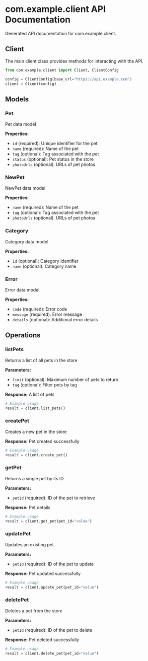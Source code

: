 # com.example.client API Documentation

Generated API documentation for com.example.client.

## Client

The main client class provides methods for interacting with the API.

```python
from com.example.client import Client, ClientConfig

config = ClientConfig(base_url="https://api.example.com")
client = Client(config)
```

## Models

### Pet

Pet data model

**Properties:**

- `id` (required): Unique identifier for the pet
- `name` (required): Name of the pet
- `tag` (optional): Tag associated with the pet
- `status` (optional): Pet status in the store
- `photoUrls` (optional): URLs of pet photos

### NewPet

NewPet data model

**Properties:**

- `name` (required): Name of the pet
- `tag` (optional): Tag associated with the pet
- `photoUrls` (optional): URLs of pet photos

### Category

Category data model

**Properties:**

- `id` (optional): Category identifier
- `name` (optional): Category name

### Error

Error data model

**Properties:**

- `code` (required): Error code
- `message` (required): Error message
- `details` (optional): Additional error details


## Operations

### listPets

Returns a list of all pets in the store

**Parameters:**

- `limit` (optional): Maximum number of pets to return
- `tag` (optional): Filter pets by tag


**Response:** A list of pets

```python
# Example usage
result = client.list_pets()
```

### createPet

Creates a new pet in the store



**Response:** Pet created successfully

```python
# Example usage
result = client.create_pet()
```

### getPet

Returns a single pet by its ID

**Parameters:**

- `petId` (required): ID of the pet to retrieve


**Response:** Pet details

```python
# Example usage
result = client.get_pet(pet_id="value")
```

### updatePet

Updates an existing pet

**Parameters:**

- `petId` (required): ID of the pet to update


**Response:** Pet updated successfully

```python
# Example usage
result = client.update_pet(pet_id="value")
```

### deletePet

Deletes a pet from the store

**Parameters:**

- `petId` (required): ID of the pet to delete


**Response:** Pet deleted successfully

```python
# Example usage
result = client.delete_pet(pet_id="value")
```

